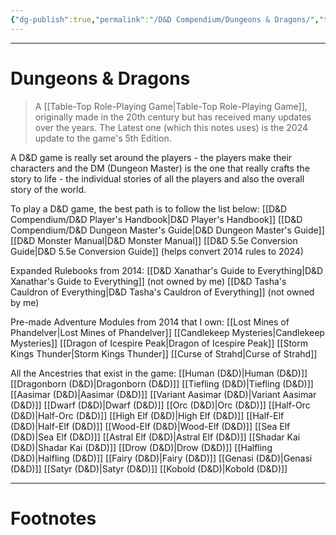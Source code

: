 ```yaml
---
{"dg-publish":true,"permalink":"/D&D Compendium/Dungeons & Dragons/","tags":["TTRPG"]}
---
```



---
# Dungeons & Dragons
> A [[Table-Top Role-Playing Game\|Table-Top Role-Playing Game]], originally made in the 20th century but has received many updates over the years. The Latest one (which this notes uses) is the 2024 update to the game's 5th Edition. 

A D&D game is really set around the players - the players make their characters and the DM (Dungeon Master) is the one that really crafts the story to life - the individual stories of all the players and also the overall story of the world.

To play a D&D game, the best path is to follow the list below:
[[D&D Compendium/D&D Player's Handbook\|D&D Player's Handbook]]
[[D&D Compendium/D&D Dungeon Master's Guide\|D&D Dungeon Master's Guide]]
[[D&D Monster Manual\|D&D Monster Manual]]
[[D&D 5.5e Conversion Guide\|D&D 5.5e Conversion Guide]] (helps convert 2014 rules to 2024)

Expanded Rulebooks from 2014:
[[D&D Xanathar's Guide to Everything\|D&D Xanathar's Guide to Everything]] (not owned by me)
[[D&D Tasha's Cauldron of Everything\|D&D Tasha's Cauldron of Everything]] (not owned by me)

Pre-made Adventure Modules from 2014 that I own:
[[Lost Mines of Phandelver\|Lost Mines of Phandelver]]
[[Candlekeep Mysteries\|Candlekeep Mysteries]]
[[Dragon of Icespire Peak\|Dragon of Icespire Peak]]
[[Storm Kings Thunder\|Storm Kings Thunder]]
[[Curse of Strahd\|Curse of Strahd]]

All the Ancestries that exist in the game:
[[Human (D&D)\|Human (D&D)]]
[[Dragonborn (D&D)\|Dragonborn (D&D)]]
[[Tiefling (D&D)\|Tiefling (D&D)]]
[[Aasimar (D&D)\|Aasimar (D&D)]]
[[Variant Aasimar (D&D)\|Variant Aasimar (D&D)]]
[[Dwarf (D&D)\|Dwarf (D&D)]]
[[Orc (D&D)\|Orc (D&D)]]
[[Half-Orc (D&D)\|Half-Orc (D&D)]]
[[High Elf (D&D)\|High Elf (D&D)]]
[[Half-Elf (D&D)\|Half-Elf (D&D)]]
[[Wood-Elf (D&D)\|Wood-Elf (D&D)]]
[[Sea Elf (D&D)\|Sea Elf (D&D)]]
[[Astral Elf (D&D)\|Astral Elf (D&D)]]
[[Shadar Kai (D&D)\|Shadar Kai (D&D)]]
[[Drow (D&D)\|Drow (D&D)]]
[[Halfling (D&D)\|Halfling (D&D)]]
[[Fairy (D&D)\|Fairy (D&D)]]
[[Genasi (D&D)\|Genasi (D&D)]]
[[Satyr (D&D)\|Satyr (D&D)]]
[[Kobold (D&D)\|Kobold (D&D)]]


---
# Footnotes